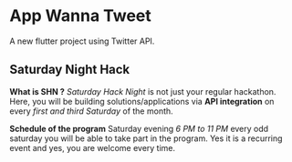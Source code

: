 # App Wanna Tweet

A new flutter project using Twitter API.

## Saturday Night Hack

**What is SHN ?**
_Saturday Hack Night_ is not just your regular hackathon. Here, you will be building solutions/applications via **API integration** on every _first and third Saturday_ of the month.

**Schedule of the program**
Saturday evening _6 PM to 11 PM_ every odd saturday you will be able to take part in the program. Yes it is a recurring event and yes, you are welcome every time.
